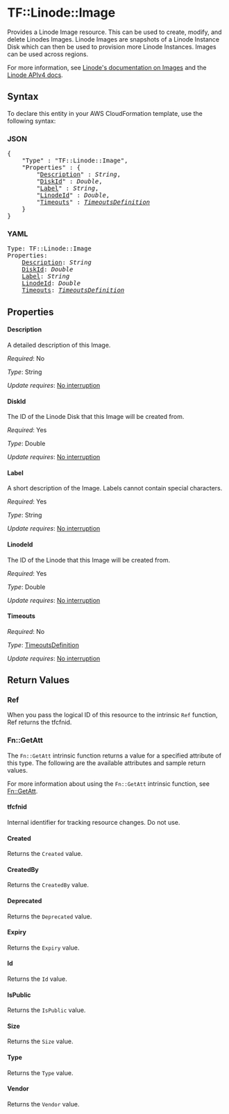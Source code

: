 # TF::Linode::Image

Provides a Linode Image resource.  This can be used to create, modify, and delete Linodes Images.  Linode Images are snapshots of a Linode Instance Disk which can then be used to provision more Linode Instances.  Images can be used across regions.

For more information, see [Linode's documentation on Images](https://www.linode.com/docs/platform/disk-images/linode-images/) and the [Linode APIv4 docs](https://developers.linode.com/api/v4#operation/createImage).

## Syntax

To declare this entity in your AWS CloudFormation template, use the following syntax:

### JSON

<pre>
{
    "Type" : "TF::Linode::Image",
    "Properties" : {
        "<a href="#description" title="Description">Description</a>" : <i>String</i>,
        "<a href="#diskid" title="DiskId">DiskId</a>" : <i>Double</i>,
        "<a href="#label" title="Label">Label</a>" : <i>String</i>,
        "<a href="#linodeid" title="LinodeId">LinodeId</a>" : <i>Double</i>,
        "<a href="#timeouts" title="Timeouts">Timeouts</a>" : <i><a href="timeoutsdefinition.md">TimeoutsDefinition</a></i>
    }
}
</pre>

### YAML

<pre>
Type: TF::Linode::Image
Properties:
    <a href="#description" title="Description">Description</a>: <i>String</i>
    <a href="#diskid" title="DiskId">DiskId</a>: <i>Double</i>
    <a href="#label" title="Label">Label</a>: <i>String</i>
    <a href="#linodeid" title="LinodeId">LinodeId</a>: <i>Double</i>
    <a href="#timeouts" title="Timeouts">Timeouts</a>: <i><a href="timeoutsdefinition.md">TimeoutsDefinition</a></i>
</pre>

## Properties

#### Description

A detailed description of this Image.

_Required_: No

_Type_: String

_Update requires_: [No interruption](https://docs.aws.amazon.com/AWSCloudFormation/latest/UserGuide/using-cfn-updating-stacks-update-behaviors.html#update-no-interrupt)

#### DiskId

The ID of the Linode Disk that this Image will be created from.

_Required_: Yes

_Type_: Double

_Update requires_: [No interruption](https://docs.aws.amazon.com/AWSCloudFormation/latest/UserGuide/using-cfn-updating-stacks-update-behaviors.html#update-no-interrupt)

#### Label

A short description of the Image. Labels cannot contain special characters.

_Required_: Yes

_Type_: String

_Update requires_: [No interruption](https://docs.aws.amazon.com/AWSCloudFormation/latest/UserGuide/using-cfn-updating-stacks-update-behaviors.html#update-no-interrupt)

#### LinodeId

The ID of the Linode that this Image will be created from.

_Required_: Yes

_Type_: Double

_Update requires_: [No interruption](https://docs.aws.amazon.com/AWSCloudFormation/latest/UserGuide/using-cfn-updating-stacks-update-behaviors.html#update-no-interrupt)

#### Timeouts

_Required_: No

_Type_: <a href="timeoutsdefinition.md">TimeoutsDefinition</a>

_Update requires_: [No interruption](https://docs.aws.amazon.com/AWSCloudFormation/latest/UserGuide/using-cfn-updating-stacks-update-behaviors.html#update-no-interrupt)

## Return Values

### Ref

When you pass the logical ID of this resource to the intrinsic `Ref` function, Ref returns the tfcfnid.

### Fn::GetAtt

The `Fn::GetAtt` intrinsic function returns a value for a specified attribute of this type. The following are the available attributes and sample return values.

For more information about using the `Fn::GetAtt` intrinsic function, see [Fn::GetAtt](https://docs.aws.amazon.com/AWSCloudFormation/latest/UserGuide/intrinsic-function-reference-getatt.html).

#### tfcfnid

Internal identifier for tracking resource changes. Do not use.

#### Created

Returns the <code>Created</code> value.

#### CreatedBy

Returns the <code>CreatedBy</code> value.

#### Deprecated

Returns the <code>Deprecated</code> value.

#### Expiry

Returns the <code>Expiry</code> value.

#### Id

Returns the <code>Id</code> value.

#### IsPublic

Returns the <code>IsPublic</code> value.

#### Size

Returns the <code>Size</code> value.

#### Type

Returns the <code>Type</code> value.

#### Vendor

Returns the <code>Vendor</code> value.

